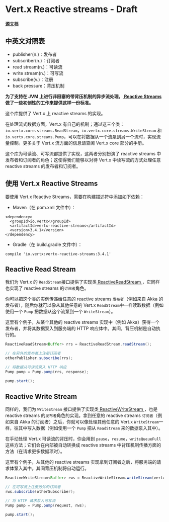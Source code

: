 # Vert.x Reactive streams - Draft

**[源文档](http://vertx.io/docs/vertx-reactive-streams/java/)**

## 中英文对照表
* publisher(n.)：发布者
* subscriber(n.)：订阅者
* read stream(n.)：可读流
* write stream(n.)：可写流
* subscribe(v.)：注册
* back pressure：背压机制

**为了支持在 JVM 上进行非阻塞的带背压机制的异步流处理，[ Reactive Streams ](http://www.reactive-streams.org/)做了一些初创性的工作来提供这样一份标准。**

这个库提供了 Vert.x 上 reactive streams 的实现。

在处理流式数据方面，Vert.x 有自己的机制；通过这三个类：`io.vertx.core.streams.ReadStream`，`io.vertx.core.streams.WriteStream` 和 `io.vertx.core.streams.Pump`，可以在将数据从一个流泵到另一个流时，实现流量控制。更多关于 Vert.x 流方面的信息请查阅 Vert.x core 部分的手册。

这个库为可读流、可写流都提供了实现，这两者分别扮演了 reactive streams 中发布者和订阅者的角色；这使得我们能够以对待 Vert.x 中读写流的方式处理任意 reactive streams 的发布者和订阅者。

## 使用 Vert.x Reactive Streams
要使用 Vert.x Reactive Streams，需要在构建描述符中添加如下依赖：
* Maven（在 pom.xml 文件中）：
```
<dependency>
  <groupId>io.vertx</groupId>
  <artifactId>vertx-reactive-streams</artifactId>
  <version>3.4.1</version>
</dependency>
```
* Gradle（在 build.gradle 文件中）：
```
compile 'io.vertx:vertx-reactive-streams:3.4.1'
```

## Reactive Read Stream
我们为 Vert.x 的 `ReadStream`接口提供了实现类[ ReactiveReadStream ](http://vertx.io/docs/apidocs/io/vertx/ext/reactivestreams/ReactiveReadStream.html)，它同样也实现了 reactive streams 的`订阅者`角色。

你可以把这个类的实例传递给任意的 reactive streams `发布者`（例如来自 Akka 的发布者），随后你就可以像从其他任意的 Vert.x `ReadStream`中一样读取数据（例如使用一个 `Pump` 把数据从这个流泵到一个 `WriteStream`）。

这里有个例子，从某个其他的 reactive streams 实现中（例如 Akka）获得一个发布者，并将其数据泵入到服务端的 HTTP 响应体中。其间，背压机制是自动执行的。
```java
ReactiveReadStream<Buffer> rrs = ReactiveReadStream.readStream();

// 在另外的发布者上注册订阅者
otherPublisher.subscribe(rrs);

// 将数据从可读流泵入 HTTP 响应
Pump pump = Pump.pump(rrs, response);

pump.start();
```

## Reactive Write Stream
同样的，我们为 `WriteStream` 接口提供了实现类[ ReactiveWriteStream ](http://vertx.io/docs/apidocs/io/vertx/ext/reactivestreams/ReactiveWriteStream.html)，也是 reactive streams 的`发布者`角色的实现。拿到任意的 reactive streams `订阅者`（例如来自 Akka 的订阅者）之后，你就可以像处理其他任意的 Vert.x `WriteStream`一样，往其中写入数据（例如使用一个 `Pump` 把从 `ReadStream` 来的数据泵入其中）。

在手动处理 Vert.x 可读流的背压时，你会用到 `pause`，`resume`，`writeQueueFull` 这些方法；它们会在内部被自动转换成 reactive streams 中背压机制传播方面的方法（在请求更多数据项时）。

这里有个例子，从其他的 reactive streams 实现拿到订阅者之后，将服务端的请求体泵入其中。其间背压机制将自动运行。

```java
ReactiveWriteStream<Buffer> rws = ReactiveWriteStream.writeStream(vertx);

// 在可写流上注册另外的订阅者
rws.subscribe(otherSubscriber);

// 将 HTTP 请求泵入可写流
Pump pump = Pump.pump(request, rws);

pump.start();
```

